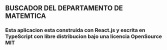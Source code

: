 ## BUSCADOR DEL DEPARTAMENTO DE MATEMTICA
### Esta aplicacion esta construida con React.js y escrita en TypeScript con libre distribucion bajo una licencia OpenSource MIT